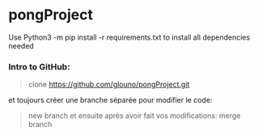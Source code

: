 # pongProject

Use Python3 -m pip install -r requirements.txt to install all dependencies needed

### Intro to GitHub: 
>clone https://github.com/glouno/pongProject.git

et toujours créer une branche séparée pour modifier le code:
>new branch
et ensuite après avoir fait vos modifications:
>merge branch